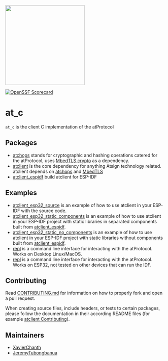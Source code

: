 <img width=250px src="https://atsign.dev/assets/img/atPlatform_logo_gray.svg?sanitize=true">

[![OpenSSF Scorecard](https://api.securityscorecards.dev/projects/github.com/atsign-foundation/at_c/badge)](https://api.securityscorecards.dev/projects/github.com/atsign-foundation/at_c)

# at_c

`at_c` is the client C implementation of the atProtocol

## Packages

- [atchops](./packages/atchops/README.md) stands for cryptographic and hashing operations catered for the atProtocol, uses [MbedTLS crypto](https://github.com/Mbed-TLS/mbedtls) as a dependency.
- [atclient](./packages/atclient/README.md) is the core dependency for anything Atsign technology related. atclient depends on [atchops](./packages/atchops/README.md) and [MbedTLS](https://github.com/Mbed-TLS/mbedtls)
- [atclient_espidf](./packages/atclient_espidf/README.md) build atclient for ESP-IDF

## Examples

- [atclient_esp32_source](./examples/atclient_esp32_source/README.md) is an example of how to use atclient in your ESP-IDF with the source code.
- [atclient_esp32_static_components](./examples/atclient_esp32_static_components/README.md) is an example of how to use atclient in your ESP-IDF project with static libraries in separated components built from [atclient_espidf](./packages/atclient_espidf/README.md).
- [atclient_esp32_static_no_components](./examples/atclient_esp32_static_no_components/) is an example of how to use atclient in your ESP-IDF project with static libraries without components built from [atclient_espidf](./packages/atclient_espidf/README.md).
- [repl](./examples/repl/README.md) is a command line interface for interacting with the atProtocol. Works on Desktop Linux/MacOS.
- [repl](./examples/repl_esp32/README.md) is a command line interface for interacting with the atProtocol. Works on ESP32, not tested on other devices that can run the IDF.

## Contributing

Read [CONTRIBUTING.md](./CONTRIBUTING.md) for information on how to properly fork and open a pull request.

When creating source files, include headers, or tests to certain packages, please follow the documentation in their according README files (for example [atclient Contributing](./packages/atclient/README.md)).

## Maintainers

- [XavierChanth](https://github.com/XavierChanth)
- [JeremyTubongbanua](https://github.com/JeremyTubongbanua)